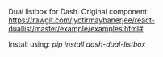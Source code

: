 Dual listbox for Dash. Original component: https://rawgit.com/jyotirmaybanerjee/react-duallist/master/example/examples.html#

Install using:
_pip install dash-dual-listbox_
